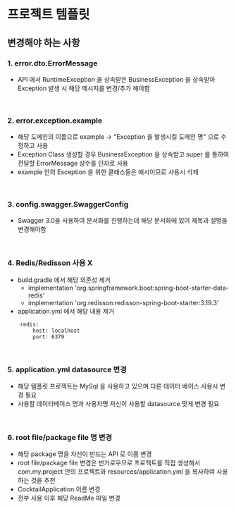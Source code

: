 # 프로젝트 템플릿

## 변경해야 하는 사항

### 1. error.dto.ErrorMessage
- API 에서 RuntimeException 을 상속받은 BusinessException 을 상속받아 Exception 발생 시 해당 메시지를 변경/추가 해야함

<br>

### 2. error.exception.example
- 해당 도메인의 이름으로 example -> "Exception 을 발생시킬 도메인 명" 으로 수정하고 사용
- Exception Class 생성할 경우 BusinessException 을 상속받고 super 를 통하여 전달할 ErrorMessage 상수를 인자로 사용
- example 안의 Exception 을 위한 클래스들은 예시이므로 사용시 삭제

<br>

### 3. config.swagger.SwaggerConfig
- Swagger 3.0을 사용하여 문서화를 진행하는데 해당 문서화에 있어 제목과 설명을 변경해야함

<br>

### 4. Redis/Redisson 사용 X
- build.gradle 에서 해당 의존성 제거
  - implementation 'org.springframework.boot:spring-boot-starter-data-redis' 
  - implementation 'org.redisson:redisson-spring-boot-starter:3.19.3'
- application.yml 에서 해당 내용 제거
```
    redis:
        host: localhost
        port: 6379
```

<br>

### 5. application.yml datasource 변경
- 해당 템플릿 프로젝트는 MySql 을 사용하고 있으며 다른 데이터 베이스 사용시 변경 필요
- 사용할 데이터베이스 명과 사용자명 자신이 사용할 datasource 맞게 변경 필요

<br>

### 6. root file/package file 명 변경
- 해당 package 명을 자신이 만드는 API 로 이름 변경 
- root file/package file 변경은 번거로우므로 프로젝트를 직접 생성해서 com.my.project 안의 프로젝트와 resources/application.yml 을 복사하여 사용하는 것을 추천
- CocktailApplication 이름 변경
- 전부 사용 이후 해당 ReadMe 파일 변경
